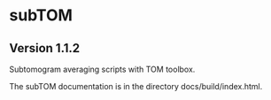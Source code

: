 # subTOM

## Version 1.1.2

Subtomogram averaging scripts with TOM toolbox.

The subTOM documentation is in the directory docs/build/index.html.
